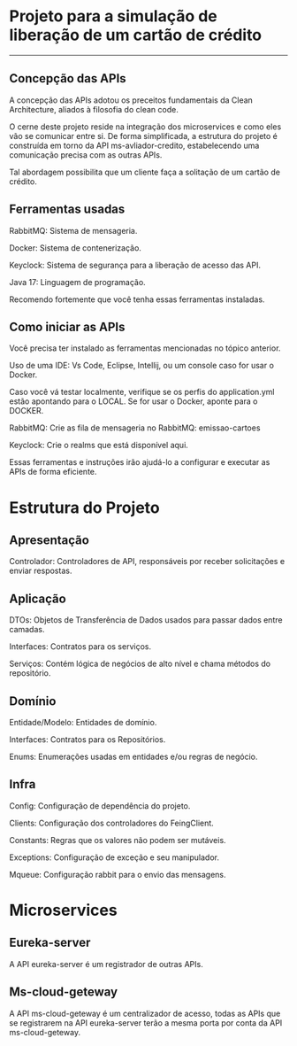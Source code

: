# Projeto para a simulação de liberação de um cartão de crédito

---

## Concepção das APIs
A concepção das APIs adotou os preceitos fundamentais da Clean Architecture, aliados à filosofia do clean code.

O cerne deste projeto reside na integração dos microservices e como eles vão se comunicar entre si. De forma simplificada, a estrutura do projeto é construída em torno da API ms-avliador-credito, estabelecendo uma comunicação precisa com as outras APIs.

Tal abordagem possibilita que um cliente faça a solitação de um cartão de crédito.

## Ferramentas usadas
RabbitMQ: Sistema de mensageria.

Docker: Sistema de contenerização.

Keyclock: Sistema de segurança para a liberação de acesso das API.

Java 17: Linguagem de programação.

Recomendo fortemente que você tenha essas ferramentas instaladas.


## Como iniciar as APIs
Você precisa ter instalado as ferramentas mencionadas no tópico anterior. 

Uso de uma IDE: Vs Code, Eclipse, Intellij, ou um console caso for usar o Docker.

Caso você vá testar localmente, verifique se os perfis do application.yml estão apontando para o LOCAL. Se for usar o Docker, aponte para o DOCKER.

RabbitMQ: Crie as fila de mensageria no RabbitMQ: emissao-cartoes

Keyclock: Crie o realms que está disponível aqui.

Essas ferramentas e instruções irão ajudá-lo a configurar e executar as APIs de forma eficiente.

# Estrutura do Projeto
## Apresentação
Controlador: Controladores de API, responsáveis por receber solicitações e enviar respostas.

## Aplicação
DTOs: Objetos de Transferência de Dados usados para passar dados entre camadas.

Interfaces: Contratos para os serviços.

Serviços: Contém lógica de negócios de alto nível e chama métodos do repositório.

## Domínio
Entidade/Modelo: Entidades de domínio.

Interfaces: Contratos para os Repositórios.

Enums: Enumerações usadas em entidades e/ou regras de negócio.

## Infra
Config: Configuração de dependência do projeto.

Clients: Configuração dos controladores do FeingClient.

Constants: Regras que os valores não podem ser mutáveis.

Exceptions: Configuração de exceção e seu manipulador.

Mqueue: Configuração rabbit para o envio das mensagens.

# Microservices

## Eureka-server
A API eureka-server é um registrador de outras APIs.


## Ms-cloud-geteway
A API ms-cloud-geteway é um centralizador de acesso, todas as APIs que se registrarem na API eureka-server terão a mesma porta por conta da API ms-cloud-geteway.
